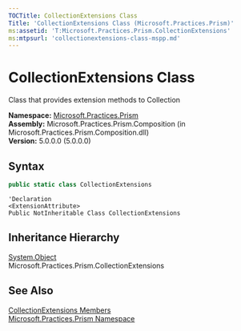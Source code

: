 ```yaml
---
TOCTitle: CollectionExtensions Class
Title: 'CollectionExtensions Class (Microsoft.Practices.Prism)'
ms:assetid: 'T:Microsoft.Practices.Prism.CollectionExtensions'
ms:mtpsurl: 'collectionextensions-class-mspp.md'
---
```



# CollectionExtensions Class

Class that provides extension methods to Collection

**Namespace:** [Microsoft.Practices.Prism](/patterns-practices/reference/mspp-namespace)  
**Assembly:** Microsoft.Practices.Prism.Composition (in Microsoft.Practices.Prism.Composition.dll)  
**Version:** 5.0.0.0 (5.0.0.0)

## Syntax

```C#
public static class CollectionExtensions
```
```VB
'Declaration
<ExtensionAttribute> 
Public NotInheritable Class CollectionExtensions
```

## Inheritance Hierarchy

[System.Object](http://msdn.microsoft.com/en-us/library/e5kfa45b)  
Microsoft.Practices.Prism.CollectionExtensions

## See Also

[CollectionExtensions Members](/patterns-practices/reference/collectionextensions-members-mspp)  
[Microsoft.Practices.Prism Namespace](/patterns-practices/reference/mspp-namespace)  